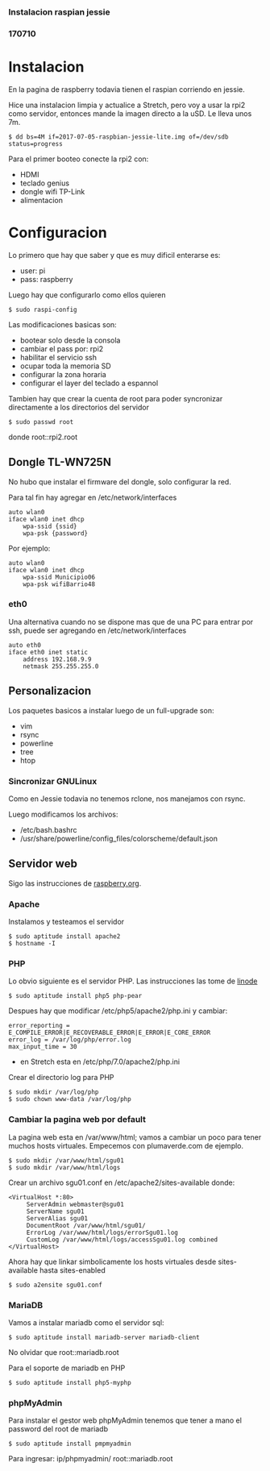 ### Instalacion raspian jessie
### 170710

# Instalacion

En la pagina de raspberry todavia tienen el raspian corriendo en jessie.

Hice una instalacion limpia y actualice a Stretch, pero voy a usar la rpi2
como servidor, entonces mande la imagen directo a la uSD. Le lleva unos 7m.
```
$ dd bs=4M if=2017-07-05-raspbian-jessie-lite.img of=/dev/sdb status=progress
```

Para el primer booteo conecte la rpi2 con:
- HDMI
- teclado genius
- dongle wifi TP-Link
- alimentacion

# Configuracion

Lo primero que hay que saber y que es muy dificil enterarse es:
- user: pi
- pass: raspberry

Luego hay que configurarlo como ellos quieren
```
$ sudo raspi-config
```

Las modificaciones basicas son:
- bootear solo desde la consola
- cambiar el pass por: rpi2
- habilitar el servicio ssh
- ocupar toda la memoria SD
- configurar la zona horaria
- configurar el layer del teclado a espannol

Tambien hay que crear la cuenta de root para poder syncronizar directamente
a los directorios del servidor
```
$ sudo passwd root
```
donde root::rpi2.root

## Dongle TL-WN725N

No hubo que instalar el firmware del dongle, solo configurar la red.

Para tal fin hay agregar en /etc/network/interfaces 
```
auto wlan0 
iface wlan0 inet dhcp 
    wpa-ssid {ssid} 
    wpa-psk {password}
```

Por ejemplo:
```
auto wlan0 
iface wlan0 inet dhcp 
    wpa-ssid Municipio06
    wpa-psk wifiBarrio48
```

### eth0

Una alternativa cuando no se dispone mas que de una PC para entrar
por ssh, puede ser agregando en /etc/network/interfaces
```
auto eth0
iface eth0 inet static
    address 192.168.9.9
    netmask 255.255.255.0
```

## Personalizacion

Los paquetes basicos a instalar luego de un full-upgrade son:
- vim
- rsync
- powerline
- tree
- htop

### Sincronizar GNULinux

Como en Jessie todavia no tenemos rclone, nos manejamos con rsync.

Luego modificamos los archivos:
- /etc/bash.bashrc
- /usr/share/powerline/config_files/colorscheme/default.json

## Servidor web

Sigo las instrucciones de [raspberry.org](https://www.raspberrypi.org/documentation/remote-access/web-server/apache.md).

### Apache

Instalamos y testeamos el servidor
```
$ sudo aptitude install apache2
$ hostname -I
```

### PHP

Lo obvio siguiente es el servidor PHP. Las instrucciones las tome de [linode](https://www.linode.com/docs/web-servers/lamp/lamp-on-debian-8-jessie)
```
$ sudo aptitude install php5 php-pear
```

Despues hay que modificar /etc/php5/apache2/php.ini y cambiar:
```
error_reporting = E_COMPILE_ERROR|E_RECOVERABLE_ERROR|E_ERROR|E_CORE_ERROR
error_log = /var/log/php/error.log  
max_input_time = 30
```
* en Stretch esta en /etc/php/7.0/apache2/php.ini

Crear el directorio log para PHP
```
$ sudo mkdir /var/log/php
$ sudo chown www-data /var/log/php
```

### Cambiar la pagina web por default

La pagina web esta en /var/www/html; vamos a cambiar un poco para tener
muchos hosts virtuales. Empecemos con plumaverde.com de ejemplo.
```
$ sudo mkdir /var/www/html/sgu01
$ sudo mkdir /var/www/html/logs
```

Crear un archivo sgu01.conf en /etc/apache2/sites-available donde:
```
<VirtualHost *:80>
     ServerAdmin webmaster@sgu01
     ServerName sgu01
     ServerAlias sgu01
     DocumentRoot /var/www/html/sgu01/
     ErrorLog /var/www/html/logs/errorSgu01.log
     CustomLog /var/www/html/logs/accessSgu01.log combined
</VirtualHost>
```

Ahora hay que linkar simbolicamente los hosts virtuales desde sites-available
hasta sites-enabled
```
$ sudo a2ensite sgu01.conf
```

### MariaDB

Vamos a instalar mariadb como el servidor sql:
```
$ sudo aptitude install mariadb-server mariadb-client
```

No olvidar que root::mariadb.root

Para el soporte de mariadb en PHP
```
$ sudo aptitude install php5-myphp
```

### phpMyAdmin

Para instalar el gestor web phpMyAdmin tenemos que tener
a mano el password del root de mariadb
```
$ sudo aptitude install pmpmyadmin
```

Para ingresar: ip/phpmyadmin/
root::mariadb.root
